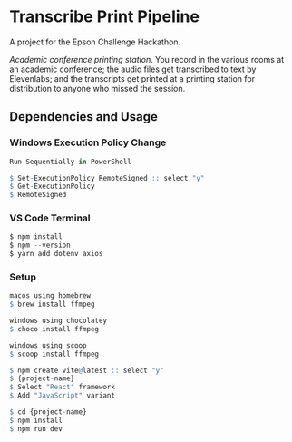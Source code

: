 # Transcribe Print Pipeline

A project for the Epson Challenge Hackathon.

*Academic conference printing station*. You record in the various rooms at an academic conference; the audio files get transcribed to text by Elevenlabs; and the transcripts get printed at a printing station for distribution to anyone who missed the session.

## Dependencies and Usage
### Windows Execution Policy Change
```r
Run Sequentially in PowerShell

$ Set-ExecutionPolicy RemoteSigned :: select "y"
$ Get-ExecutionPolicy
$ RemoteSigned
```

### VS Code Terminal
```java
$ npm install
$ npm --version
$ yarn add dotenv axios
```

### Setup
```r
macos using homebrew
$ brew install ffmpeg

windows using chocolatey
$ choco install ffmpeg

windows using scoop
$ scoop install ffmpeg
```

```r
$ npm create vite@latest :: select "y"
$ {project-name}
$ Select "React" framework
$ Add "JavaScript" variant
```

```r
$ cd {project-name}
$ npm install
$ npm run dev
```
